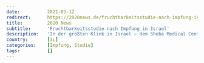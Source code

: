 ```yaml
---
date:          2021-03-12
redirect:      https://2020news.de/fruchtbarkeitsstudie-nach-impfung-in-israel/
title:         2020 News
subtitle:      'Fruchtbarkeitsstudie nach Impfung in Israel'
description:   'In der größten Klink in Israel – dem Sheba Medical Center – läuft seit Februar 2021 eine bemerkenswerte klinische Beobachtungsstudie. Beobachtet werden die Auswirkungen der COVID19-mRNA-Impfstoffe von BioNTech/Pfizer und Moderna auf die Eierstockreserve von Frauen. Die Eierstockreserve ist die Fähigkeit des Eierstocks zur Bereitstellung befruchtungsfähiger Eizellen. An der Studie können bis zu 200 gebärfähige Frauen […]'
country:       [IL]
categories:    [Impfung, Studie]
tags:          []
---
```

